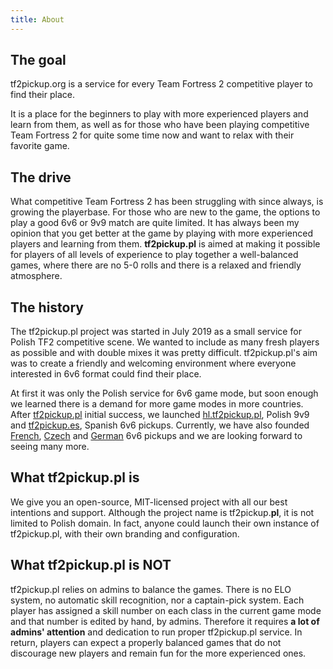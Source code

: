 ```yaml
---
title: About
---
```


## The goal

tf2pickup.org is a service for every Team Fortress 2 competitive player to find their place.

It is a place for the beginners to play with more experienced players and learn from them, as well as for those
who have been playing competitive Team Fortress 2 for quite some time now and want to relax with their favorite game.

## The drive

What competitive Team Fortress 2 has been struggling with since always, is growing the playerbase. For those who are new to
the game, the options to play a good 6v6 or 9v9 match are quite limited. It has always been my opinion that you get better
at the game by playing with more experienced players and learning from them. **tf2pickup.pl** is aimed at making it possible
for players of all levels of experience to play together a well-balanced games, where there are no 5-0 rolls and there is a relaxed
and friendly atmosphere.

## The history

The tf2pickup.pl project was started in July 2019 as a small service for Polish TF2 competitive scene. We wanted to include
as many fresh players as possible and with double mixes it was pretty difficult. tf2pickup.pl's aim was to create a friendly
and welcoming environment where everyone interested in 6v6 format could find their place.

At first it was only the Polish service for 6v6 game mode, but soon enough we learned there is a demand for more game modes in more
countries. After [tf2pickup.pl](https://tf2pickup.pl/) initial success, we launched [hl.tf2pickup.pl](https://hl.tf2pickup.pl/),
Polish 9v9 and [tf2pickup.es](https://tf2pickup.es/), Spanish 6v6 pickups. Currently, we have also founded
[French](https://tf2pickup.fr/), [Czech](https://tf2pickup.cz/) and [German](https://tf2pickup.de/) 6v6 pickups and we are looking
forward to seeing many more.

## What tf2pickup.pl is

We give you an open-source, MIT-licensed project with all our best intentions and support. Although the project name is tf2pickup.**pl**, it
is not limited to Polish domain. In fact, anyone could launch their own instance of tf2pickup.pl, with their own branding and configuration.

## What tf2pickup.pl is NOT

tf2pickup.pl relies on admins to balance the games. There is no ELO system, no automatic skill recognition, nor a captain-pick system.
Each player has assigned a skill number on each class in the current game mode and that number is edited by hand, by admins.
Therefore it requires **a lot of admins' attention** and dedication to run proper tf2pickup.pl service. In return, players can expect
a properly balanced games that do not discourage new players and remain fun for the more experienced ones.
